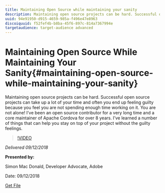 ```yaml
---
title: Maintaining Open Source while maintaining your sanity
description: Maintaining open source projects can be hard. Successful open source projects can take up a lot of your time and often you end up feeling guilty because you feel you are not spending enough time working on it. Learn a number of things that can help you stay on top of your project without the guilty feelings.
uuid: 94e91950-d915-4659-985a-f496e47e8963
discoiquuid: f52fef4b-b8ba-45f6-897c-814a7367994e
targetaudience: target-audience advanced
---
```


# Maintaining Open Source While Maintaining Your Sanity{#maintaining-open-source-while-maintaining-your-sanity}

Maintaining open source projects can be hard. Successful open source projects can take up a lot of your time and often you end up feeling guilty because you feel you are not spending enough time working on it. You are not alone! I’ve been an open source contributor for a very long time and a core maintainer of Apache Cordova for over 8 years. I’ve learned a number of things that can help you stay on top of your project without the guilty feelings.

>[!VIDEO](https://video.tv.adobe.com/v/23713/?quality=9)

*Delivered 09/12/2018*

**Presented by:**

Simon Mac Donald, Developer Advocate, Adobe

Date: 09/12/2018

[Get File](assets/maintaining-open-source-while-maintaining-your-sanity-gems-091218.pdf)

<!--
[Get back to the Overview](https://helpx.adobe.com/experience-manager/kt/eseminars/gems/aem-index.html)
-->
